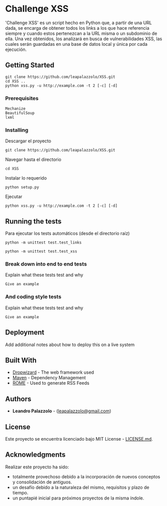 # Challenge XSS

'Challenge XSS' es un script hecho en Python que, a partir de una URL dada, se encarga de obtener todos los links a los que hace referencia siempre y cuando estos pertenezcan a la URL misma o un subdominio de ella. Una vez obtenidos, los analizará en busca de vulnerabilidades XSS, las cuales serán guardadas en una base de datos local y única por cada ejecución.

## Getting Started

```
git clone https://github.com/leapalazzolo/XSS.git
cd XSS ..
python xss.py -u http://example.com -t 2 [-c] [-d]
```

### Prerequisites

```
Mechanize
BeautifulSoup
lxml
```

### Installing

Descargar el proyecto

```
git clone https://github.com/leapalazzolo/XSS.git
```

Navegar hasta el directorio

```
cd XSS
```

Instalar lo requerido

```
python setup.py
```

Ejecutar

```
python xss.py -u http://example.com -t 2 [-c] [-d]
```

## Running the tests

Para ejecutar los tests automáticos (desde el directorio raíz)

```
python -m unittest test.test_links
```

```
python -m unittest test.test_xss
```


### Break down into end to end tests

Explain what these tests test and why

```
Give an example
```

### And coding style tests

Explain what these tests test and why

```
Give an example
```

## Deployment

Add additional notes about how to deploy this on a live system

## Built With

* [Dropwizard](http://www.dropwizard.io/1.0.2/docs/) - The web framework used
* [Maven](https://maven.apache.org/) - Dependency Management
* [ROME](https://rometools.github.io/rome/) - Used to generate RSS Feeds


## Authors

* **Leandro Palazzolo** - (leapalazzolo@gmail.com)


## License

Este proyecto se encuentra licenciado bajo MIT License - [LICENSE.md](LICENSE.md).

## Acknowledgments

Realizar este proyecto ha sido:
* totalmente provechoso debido a la incorporación de nuevos conceptos y consolidación de antiguos.
* un desafío debido a la naturaleza del mismo, requisitos y plazo de tiempo.
* un puntapié inicial para próximos proyectos de la misma índole.


